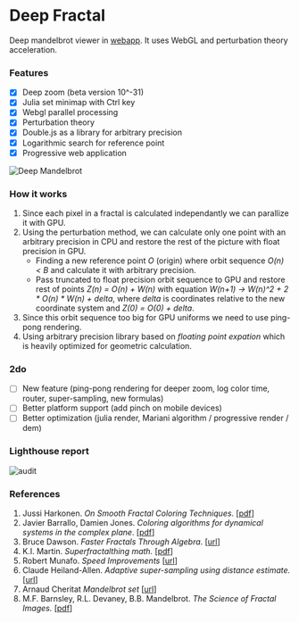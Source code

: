 # Deep Fractal

Deep mandelbrot viewer in [webapp](https://munrocket.github.io/deep-fractal/). It uses WebGL and perturbation theory acceleration.

### Features

- [X] Deep zoom (beta version 10^-31)
- [X] Julia set minimap with Ctrl key
- [X] Webgl parallel processing
- [X] Perturbation theory
- [X] Double.js as a library for arbitrary precision
- [X] Logarithmic search for reference point
- [X] Progressive web application

![Deep Mandelbrot](https://i.imgur.com/EfIDzxt.png)

### How it works

1. Since each pixel in a fractal is calculated independantly we can parallize it with GPU.
2. Using the perturbation method, we can calculate only one point with an arbitrary precision in CPU
and restore the rest of the picture with float precision in GPU.
   - Finding a new reference point *O* (origin) where orbit sequence *O(n) < B* and calculate it with arbitrary precision.
   - Pass truncated to float precision orbit sequence to GPU and restore rest of points *Z(n) = O(n) + W(n)* with equation
     *W(n+1) -> W(n)^2 + 2 * O(n) * W(n) + delta*, where *delta* is coordinates relative to the new coordinate system and *Z(0) = O(0) + delta*.
3. Since this orbit sequence too big for GPU uniforms we need to use ping-pong rendering.
4. Using arbitrary precision library based on *floating point expation* which is heavily optimized for geometric calculation.

### 2do

- [ ] New feature (ping-pong rendering for deeper zoom, log color time, router, super-sampling, new formulas)
- [ ] Better platform support (add pinch on mobile devices)
- [ ] Better optimization (julia render, Mariani algorithm / progressive render / dem)

### Lighthouse report
![audit](https://i.imgur.com/RweUezL.png?1)

### References

1. Jussi Harkonen. *On Smooth Fractal Coloring Techniques*. [[pdf](http://jussiharkonen.com/files/on_fractal_coloring_techniques(lo-res).pdf)]
2. Javier Barrallo, Damien Jones. *Coloring algorithms for dynamical systems in the complex plane*. [[pdf](http://math.unipa.it/~grim/Jbarrallo.PDF)]
3. Bruce Dawson. *Faster Fractals Through Algebra*. [[url](https://randomascii.wordpress.com/2011/08/13/faster-fractals-through-algebra/)]
4. K.I. Martin. *Superfractalthing math.* [[pdf](http://www.superfractalthing.co.nf/sft_maths.pdf)]
5. Robert Munafo. *Speed Improvements* [[url](https://mrob.com/pub/muency/speedimprovements.html)]
6. Claude Heiland-Allen. *Adaptive super-sampling using distance estimate.* [[url](http://mathr.co.uk/blog/2014-11-22_adaptive_supersampling_using_distance_estimate.html)]
7. Arnaud Cheritat *Mandelbrot set* [[url](https://www.math.univ-toulouse.fr/~cheritat/wiki-draw/index.php/Mandelbrot_set#Normal_map_effect)]
8. M.F. Barnsley, R.L. Devaney, B.B. Mandelbrot. *The Science of Fractal Images.* [[pdf](https://becca.ooo/i-c-the-light/resources/the_science_of_fractal_images.pdf)]

[//]: # "*Adaptive Parallel Computation with CUDA Dynamic Parallelism* [[url](https://devblogs.nvidia.com/introduction-cuda-dynamic-parallelism/#disqus_thread)]"
[//]: # "Vizit Solutions. *Unleash Your Inner Supercomputer.* [[url](http://www.vizitsolutions.com/portfolio/webgl/gpgpu/)]"
[//]: # "*Numerical Methods for Finding Periodic Orbits* [[url](http://www.scholarpedia.org/article/Periodic_orbit#Numerical_Methods_for_Finding_Periodic_Orbits)]"
[//]: # "*Mandelbrot exterior coloring* https://en.wikibooks.org/wiki/Fractals/Iterations_in_the_complex_plane/demm"
[//]: # "Claude Heiland-Allen. *Perturbation techniques applied to the Mandelbrot set* [[url](https://mathr.co.uk/mandelbrot/perturbation.pdf)]"
[//]: # "https://mathr.co.uk/mandelbrot/book-draft-2017-11-10.pdf"
[//]: # " Posible coloring: gaussian integer distance
          Intresting modifications:
            drop: z -> z^2 + 1/c
            eye: z -> z^3 + 1/c
            circle: z -> z^2 + 1/c - 1
            stripe: z -> z^2 + 1/(conj(c) - 0.5) - 3/4
            mandelpinski: julia z -> z^4 - 0.1/z^4"